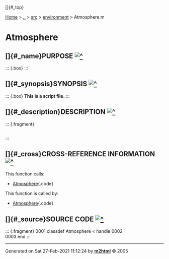 []{#_top}

<div>

[Home](../../../index.html) \> [..](#) \> [src](#) \>
[environment](index.html) \> Atmosphere.m

</div>

# Atmosphere

## []{#_name}PURPOSE [![\^](../../../up.png)](#_top)

::: {.box}
:::

## []{#_synopsis}SYNOPSIS [![\^](../../../up.png)](#_top)

::: {.box}
**This is a script file.**
:::

## []{#_description}DESCRIPTION [![\^](../../../up.png)](#_top)

::: {.fragment}
``` {.comment}
```
:::

## []{#_cross}CROSS-REFERENCE INFORMATION [![\^](../../../up.png)](#_top)

This function calls:

-   [Atmosphere](Atmosphere.html){.code}

This function is called by:

-   [Atmosphere](Atmosphere.html){.code}

## []{#_source}SOURCE CODE [![\^](../../../up.png)](#_top)

::: {.fragment}
    0001 classdef Atmosphere < handle
    0002     
    0003 end
:::

------------------------------------------------------------------------

Generated on Sat 27-Feb-2021 11:12:24 by
**[m2html](http://www.artefact.tk/software/matlab/m2html/ "Matlab Documentation in HTML")**
© 2005
